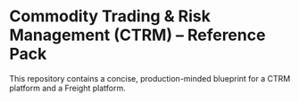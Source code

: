 # Commodity Trading & Risk Management (CTRM) – Reference Pack

This repository contains a concise, production-minded blueprint for a CTRM platform and a Freight platform.